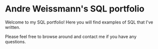 # Andre Weissmann's SQL portfolio

Welcome to my SQL portfolio! Here you will find examples of SQL that I've written. 

Please feel free to browse around and contact me if you have any questions.

